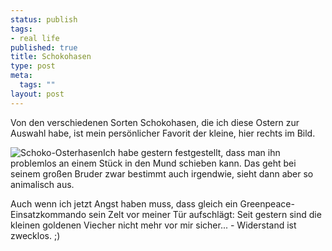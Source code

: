 ```yaml
--- 
status: publish
tags: 
- real life
published: true
title: Schokohasen
type: post
meta: 
  tags: ""
layout: post
---
```

Von den verschiedenen Sorten Schokohasen, die ich diese Ostern zur Auswahl habe, ist mein persönlicher Favorit der kleine, hier rechts im Bild.

<img src='http://fredericiana.de/uploads/050328osterhasen.jpg' alt='Schoko-Osterhasen' class="alignleft border" />Ich habe gestern festgestellt, dass man ihn problemlos an einem Stück in den Mund schieben kann. Das geht bei seinem großen Bruder zwar bestimmt auch irgendwie, sieht dann aber so animalisch aus.

Auch wenn ich jetzt Angst haben muss, dass gleich ein Greenpeace-Einsatzkommando sein Zelt vor meiner Tür aufschlägt: Seit gestern sind die kleinen goldenen Viecher nicht mehr vor mir sicher... - Widerstand ist zwecklos. ;)
